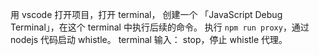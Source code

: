 用 vscode 打开项目，打开 terminal， 创建一个 「JavaScript Debug Terminal」，在这个 terminal 中执行后续的命令。
执行 `npm run proxy`，通过 nodejs 代码启动 whistle。
terminal 输入： stop，停止 whistle 代理。
